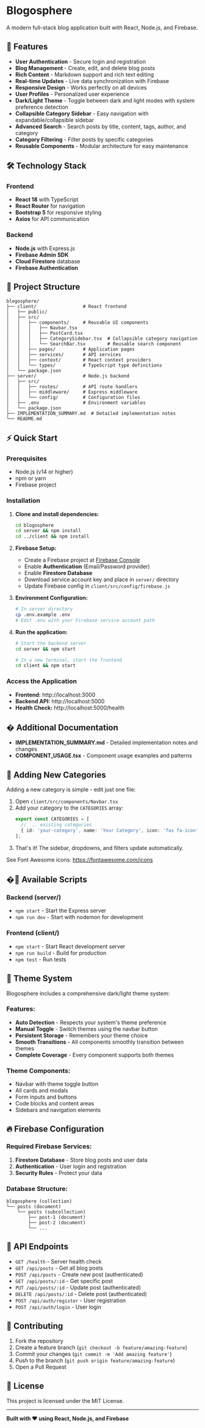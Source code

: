 # Blogosphere

A modern full-stack blog application built with React, Node.js, and Firebase.

## 🚀 Features

- **User Authentication** - Secure login and registration
- **Blog Management** - Create, edit, and delete blog posts
- **Rich Content** - Markdown support and rich text editing
- **Real-time Updates** - Live data synchronization with Firebase
- **Responsive Design** - Works perfectly on all devices
- **User Profiles** - Personalized user experience
- **Dark/Light Theme** - Toggle between dark and light modes with system preference detection
- **Collapsible Category Sidebar** - Easy navigation with expandable/collapsible sidebar
- **Advanced Search** - Search posts by title, content, tags, author, and category
- **Category Filtering** - Filter posts by specific categories
- **Reusable Components** - Modular architecture for easy maintenance

## 🛠 Technology Stack

### Frontend
- **React 18** with TypeScript
- **React Router** for navigation
- **Bootstrap 5** for responsive styling
- **Axios** for API communication

### Backend
- **Node.js** with Express.js
- **Firebase Admin SDK**
- **Cloud Firestore** database
- **Firebase Authentication**

## 📁 Project Structure

```
blogosphere/
├── client/                 # React frontend
│   ├── public/
│   ├── src/
│   │   ├── components/     # Reusable UI components
│   │   │   ├── Navbar.tsx
│   │   │   ├── PostCard.tsx
│   │   │   ├── CategorySidebar.tsx  # Collapsible category navigation
│   │   │   └── SearchBar.tsx        # Reusable search component
│   │   ├── pages/          # Application pages
│   │   ├── services/       # API services
│   │   ├── context/        # React context providers
│   │   └── types/          # TypeScript type definitions
│   └── package.json
├── server/                 # Node.js backend
│   ├── src/
│   │   ├── routes/         # API route handlers
│   │   ├── middleware/     # Express middleware
│   │   └── config/         # Configuration files
│   ├── .env                # Environment variables
│   └── package.json
├── IMPLEMENTATION_SUMMARY.md  # Detailed implementation notes
└── README.md
```

## ⚡ Quick Start

### Prerequisites
- Node.js (v14 or higher)
- npm or yarn
- Firebase project

### Installation

1. **Clone and install dependencies:**
   ```bash
   cd blogosphere
   cd server && npm install
   cd ../client && npm install
   ```

2. **Firebase Setup:**
   - Create a Firebase project at [Firebase Console](https://console.firebase.google.com)
   - Enable **Authentication** (Email/Password provider)
   - Enable **Firestore Database** 
   - Download service account key and place in `server/` directory
   - Update Firebase config in `client/src/config/firebase.js`

3. **Environment Configuration:**
   ```bash
   # In server directory
   cp .env.example .env
   # Edit .env with your Firebase service account path
   ```

4. **Run the application:**
   ```bash
   # Start the backend server
   cd server && npm start
   
   # In a new terminal, start the frontend
   cd client && npm start
   ```

### Access the Application
- **Frontend:** http://localhost:3000
- **Backend API:** http://localhost:5000
- **Health Check:** http://localhost:5000/health

## � Additional Documentation

- **IMPLEMENTATION_SUMMARY.md** - Detailed implementation notes and changes
- **COMPONENT_USAGE.tsx** - Component usage examples and patterns

## 🔧 Adding New Categories

Adding a new category is simple - edit just one file:

1. Open `client/src/components/Navbar.tsx`
2. Add your category to the `CATEGORIES` array:
   ```typescript
   export const CATEGORIES = [
     // ... existing categories
     { id: 'your-category', name: 'Your Category', icon: 'fas fa-icon' }
   ];
   ```
3. That's it! The sidebar, dropdowns, and filters update automatically.

See Font Awesome icons: https://fontawesome.com/icons

## �🔧 Available Scripts

### Backend (server/)
- `npm start` - Start the Express server
- `npm run dev` - Start with nodemon for development

### Frontend (client/)
- `npm start` - Start React development server
- `npm run build` - Build for production
- `npm test` - Run tests

## 🎨 Theme System

Blogosphere includes a comprehensive dark/light theme system:

### Features:
- **Auto Detection** - Respects your system's theme preference
- **Manual Toggle** - Switch themes using the navbar button
- **Persistent Storage** - Remembers your theme choice
- **Smooth Transitions** - All components smoothly transition between themes
- **Complete Coverage** - Every component supports both themes

### Theme Components:
- Navbar with theme toggle button
- All cards and modals
- Form inputs and buttons
- Code blocks and content areas
- Sidebars and navigation elements

## 🔥 Firebase Configuration

### Required Firebase Services:
1. **Firestore Database** - Store blog posts and user data
2. **Authentication** - User login and registration
3. **Security Rules** - Protect your data

### Database Structure:
```
blogosphere (collection)
└── posts (document)
    └── posts (subcollection)
        ├── post-1 (document)
        ├── post-2 (document)
        └── ...
```

## 🚦 API Endpoints

- `GET /health` - Server health check
- `GET /api/posts` - Get all blog posts
- `POST /api/posts` - Create new post (authenticated)
- `GET /api/posts/:id` - Get specific post
- `PUT /api/posts/:id` - Update post (authenticated)
- `DELETE /api/posts/:id` - Delete post (authenticated)
- `POST /api/auth/register` - User registration
- `POST /api/auth/login` - User login

## 🤝 Contributing

1. Fork the repository
2. Create a feature branch (`git checkout -b feature/amazing-feature`)
3. Commit your changes (`git commit -m 'Add amazing feature'`)
4. Push to the branch (`git push origin feature/amazing-feature`)
5. Open a Pull Request

## 📄 License

This project is licensed under the MIT License.

---

**Built with ❤️ using React, Node.js, and Firebase**